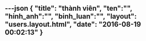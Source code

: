 ---json
{
    "title": "thành viên",
    "ten":"",
    "hinh_anh":"",
    "binh_luan":"",
    "layout": "users.layout.html",
    "date": "2016-08-19 00:02:13"
}
---